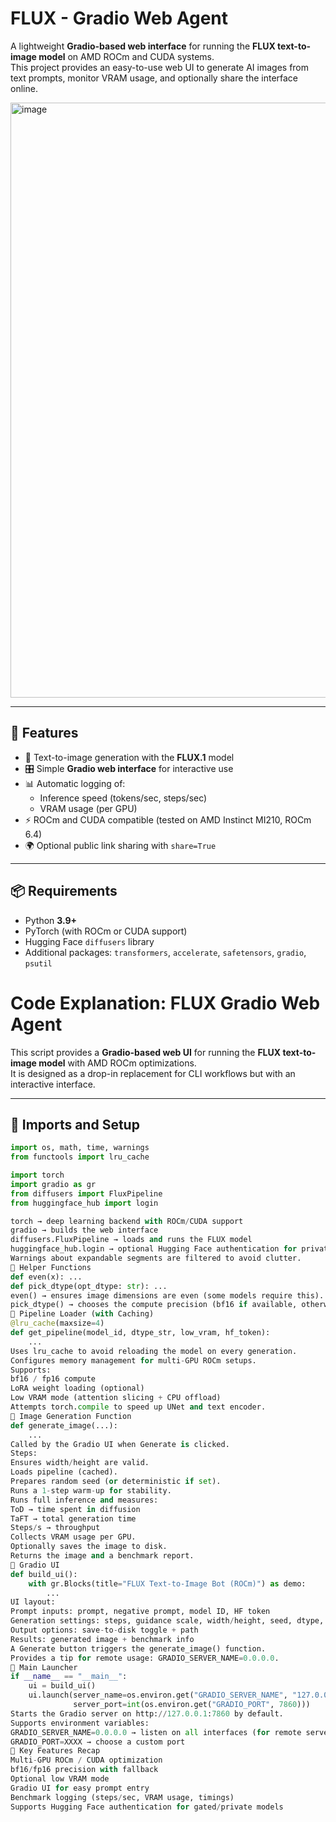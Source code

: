 # FLUX - Gradio Web Agent

A lightweight **Gradio-based web interface** for running the **FLUX text-to-image model** on AMD ROCm and CUDA systems.  
This project provides an easy-to-use web UI to generate AI images from text prompts, monitor VRAM usage, and optionally share the interface online.

<img width="1709" height="952" alt="image" src="https://github.com/user-attachments/assets/2ac83f03-1aec-4c82-b4f0-47a5815b9d8a" />

---

## 🚀 Features

- 🌌 Text-to-image generation with the **FLUX.1** model  
- 🎛 Simple **Gradio web interface** for interactive use  
- 📊 Automatic logging of:
  - Inference speed (tokens/sec, steps/sec)
  - VRAM usage (per GPU)
- ⚡ ROCm and CUDA compatible (tested on AMD Instinct MI210, ROCm 6.4)  
- 🌍 Optional public link sharing with `share=True`  

---

## 📦 Requirements

- Python **3.9+**  
- PyTorch (with ROCm or CUDA support)  
- Hugging Face `diffusers` library  
- Additional packages: `transformers`, `accelerate`, `safetensors`, `gradio`, `psutil`

# Code Explanation: FLUX Gradio Web Agent

This script provides a **Gradio-based web UI** for running the **FLUX text-to-image model** with AMD ROCm optimizations.  
It is designed as a drop-in replacement for CLI workflows but with an interactive interface.

---

## 🔹 Imports and Setup

```python
import os, math, time, warnings
from functools import lru_cache

import torch
import gradio as gr
from diffusers import FluxPipeline
from huggingface_hub import login

torch → deep learning backend with ROCm/CUDA support
gradio → builds the web interface
diffusers.FluxPipeline → loads and runs the FLUX model
huggingface_hub.login → optional Hugging Face authentication for private models
Warnings about expandable segments are filtered to avoid clutter.
🔹 Helper Functions
def even(x): ...
def pick_dtype(opt_dtype: str): ...
even() → ensures image dimensions are even (some models require this).
pick_dtype() → chooses the compute precision (bf16 if available, otherwise fp16).
🔹 Pipeline Loader (with Caching)
@lru_cache(maxsize=4)
def get_pipeline(model_id, dtype_str, low_vram, hf_token):
    ...
Uses lru_cache to avoid reloading the model on every generation.
Configures memory management for multi-GPU ROCm setups.
Supports:
bf16 / fp16 compute
LoRA weight loading (optional)
Low VRAM mode (attention slicing + CPU offload)
Attempts torch.compile to speed up UNet and text encoder.
🔹 Image Generation Function
def generate_image(...):
    ...
Called by the Gradio UI when Generate is clicked.
Steps:
Ensures width/height are valid.
Loads pipeline (cached).
Prepares random seed (or deterministic if set).
Runs a 1-step warm-up for stability.
Runs full inference and measures:
ToD → time spent in diffusion
TaFT → total generation time
Steps/s → throughput
Collects VRAM usage per GPU.
Optionally saves the image to disk.
Returns the image and a benchmark report.
🔹 Gradio UI
def build_ui():
    with gr.Blocks(title="FLUX Text-to-Image Bot (ROCm)") as demo:
        ...
UI layout:
Prompt inputs: prompt, negative prompt, model ID, HF token
Generation settings: steps, guidance scale, width/height, seed, dtype, low-VRAM toggle
Output options: save-to-disk toggle + path
Results: generated image + benchmark info
A Generate button triggers the generate_image() function.
Provides a tip for remote usage: GRADIO_SERVER_NAME=0.0.0.0.
🔹 Main Launcher
if __name__ == "__main__":
    ui = build_ui()
    ui.launch(server_name=os.environ.get("GRADIO_SERVER_NAME", "127.0.0.1"),
              server_port=int(os.environ.get("GRADIO_PORT", 7860)))
Starts the Gradio server on http://127.0.0.1:7860 by default.
Supports environment variables:
GRADIO_SERVER_NAME=0.0.0.0 → listen on all interfaces (for remote servers)
GRADIO_PORT=XXXX → choose a custom port
🔹 Key Features Recap
Multi-GPU ROCm / CUDA optimization
bf16/fp16 precision with fallback
Optional low VRAM mode
Gradio UI for easy prompt entry
Benchmark logging (steps/sec, VRAM usage, timings)
Supports Hugging Face authentication for gated/private models
